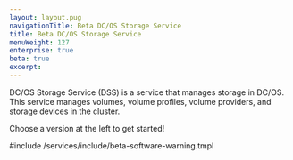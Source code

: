 ```yaml
---
layout: layout.pug
navigationTitle: Beta DC/OS Storage Service
title: Beta DC/OS Storage Service
menuWeight: 127
enterprise: true
beta: true
excerpt:
---
```



DC/OS Storage Service (DSS) is a service that manages storage in DC/OS. This service manages volumes, volume profiles, volume providers, and storage devices in the cluster.

Choose a version at the left to get started!

#include /services/include/beta-software-warning.tmpl

